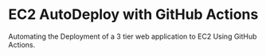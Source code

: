# EC2 AutoDeploy with GitHub Actions
 Automating the Deployment of a 3 tier web application to EC2 Using GitHub Actions.
